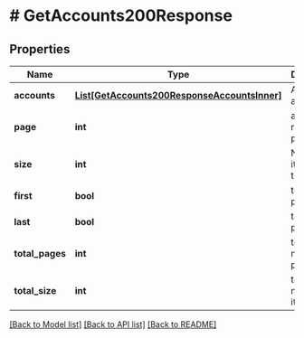 # # GetAccounts200Response

## Properties

Name | Type | Description | Notes
------------ | ------------- | ------------- | -------------
**accounts** | [**List[GetAccounts200ResponseAccountsInner]**](GetAccounts200ResponseAccountsInner.md) | An array of accounts. | [optional]
**page** | **int** | actual returned page | [optional]
**size** | **int** | Number of items on the page | [optional]
**first** | **bool** | true for first page | [optional]
**last** | **bool** | true for last page | [optional]
**total_pages** | **int** | total number of pages | [optional]
**total_size** | **int** | total number of items | [optional]

[[Back to Model list]](../../README.md#models) [[Back to API list]](../../README.md#endpoints) [[Back to README]](../../README.md)
